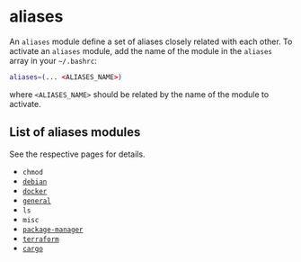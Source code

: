 # aliases

An `aliases` module define a set of aliases closely related with each other.
To activate an `aliases` module, add the name of the module in the `aliases`
array in your `~/.bashrc`:

```bash
aliases=(... <ALIASES_NAME>)
```

where `<ALIASES_NAME>` should be related by the name of the module to activate.

## List of aliases modules

See the respective pages for details.

- `chmod`
- [`debian`](debian.aliases.md)
- [`docker`](docker.aliases.md)
- [`general`](general.aliases.md)
- `ls`
- `misc`
- [`package-manager`](package-manager.aliases.md)
- [`terraform`](terraform.aliases.md)
- [`cargo`](cargo.aliases.md)
